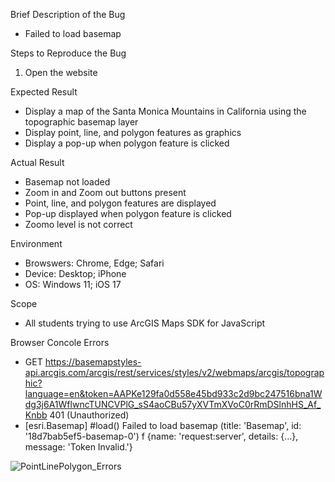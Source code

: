 Brief Description of the Bug
- Failed to load basemap

Steps to Reproduce the Bug
1. Open the website

Expected Result
- Display a map of the Santa Monica Mountains in California using the topographic basemap layer
- Display point, line, and polygon features as graphics
- Display a pop-up when polygon feature is clicked

Actual Result
- Basemap not loaded
- Zoom in and Zoom out buttons present
- Point, line, and polygon features are displayed
- Pop-up displayed when polygon feature is clicked
- Zoomo level is not correct

Environment
- Browswers: Chrome, Edge; Safari
- Device: Desktop; iPhone
- OS: Windows 11; iOS 17

Scope
- All students trying to use ArcGIS Maps SDK for JavaScript

Browser Concole Errors
- GET https://basemapstyles-api.arcgis.com/arcgis/rest/services/styles/v2/webmaps/arcgis/topographic?language=en&token=AAPKe129fa0d558e45bd933c2d9bc247516bna1Wdg3j6A1WflwncTUNCVPlG_sS4aoCBu57yXVTmXVoC0rRmDSlnhHS_Af_Knbb 401 (Unauthorized)
- [esri.Basemap] #load() Failed to load basemap (title: 'Basemap', id: '18d7bab5ef5-basemap-0') f {name: 'request:server', details: {…}, message: 'Token Invalid.'}

![PointLinePolygon_Errors](https://github.com/cklouislok/geom99lab2/assets/146376082/16f23c33-6d41-400a-a9ff-76a96c4cafee)
